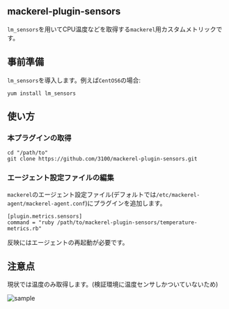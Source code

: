 mackerel-plugin-sensors
---

`lm_sensors`を用いてCPU温度などを取得する`mackerel`用カスタムメトリックです。

## 事前準備

`lm_sensors`を導入します。例えば`CentOS6`の場合:

~~~
yum install lm_sensors
~~~

## 使い方

### 本プラグインの取得

~~~
cd "/path/to"
git clone https://github.com/3100/mackerel-plugin-sensors.git
~~~

### エージェント設定ファイルの編集

`mackerel`のエージェント設定ファイル(デフォルトでは`/etc/mackerel-agent/mackerel-agent.conf`)にプラグインを追加します。

~~~
[plugin.metrics.sensors]
command = "ruby /path/to/mackerel-plugin-sensors/temperature-metrics.rb"
~~~

反映にはエージェントの再起動が必要です。

## 注意点

現状では温度のみ取得します。(検証環境に温度センサしかついていないため)

![sample](http://i.gyazo.com/dab14d092604e122b7ee8456be2d3241.png)

